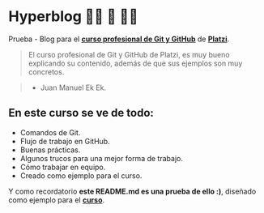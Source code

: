 # Hyperblog  👨‍💻 👾 👨‍💻 
Prueba - Blog para el [**curso profesional de Git y GitHub**](https://platzi.com/cursos/git-github/ "curso profesional de Git y GitHub") de [**Platzi**](https://platzi.com/ "Platzi").
>El curso profesional de Git y GitHub de Platzi, es muy bueno explicando su contenido, además de que sus ejemplos son muy concretos.

> -  Juan Manuel Ek Ek.

## En este curso se ve de todo:

* Comandos de Git.
* Flujo de trabajo en GitHub.
* Buenas prácticas.
* Algunos trucos para una mejor forma de trabajo.
* Cómo trabajar en equipo.
* Creado como ejemplo para el curso.

Y como recordatorio **este README.md es una prueba de ello :)**, diseñado como ejemplo para el [**curso**](https://platzi.com/cursos/git-github/ "curso").
